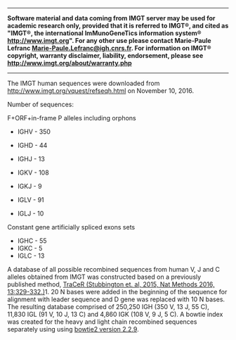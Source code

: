 ___
**Software material and data coming from IMGT server may be used for academic research only, provided that it is referred to IMGT®, and cited as "IMGT®, the international ImMunoGeneTics information system® http://www.imgt.org". For any other use please contact Marie-Paule Lefranc Marie-Paule.Lefranc@igh.cnrs.fr. For information on IMGT® copyright, warranty disclaimer, liability, endorsement, please see http://www.imgt.org/about/warranty.php** 
___

The IMGT human sequences were downloaded from http://www.imgt.org/vquest/refseqh.html on November 10, 2016.

Number of sequences:

F+ORF+in-frame P alleles including orphons
* IGHV - 350
* IGHD - 44
* IGHJ - 13
  
* IGKV - 108
* IGKJ - 9
  
* IGLV - 91
* IGLJ - 10

Constant gene artificially spliced exons sets
* IGHC - 55
* IGKC - 5
* IGLC - 13

A database of all possible recombined sequences from human V, J and C alleles obtained from IMGT was constructed based on a previously published method, [TraCeR (Stubbington et. al, 2015, Nat Methods 2016, 13:329-332.)](https://www.nature.com/articles/nmeth.3800)1. 20 N bases were added in the beginning of the sequence for alignment with leader sequence and D gene was replaced with 10 N bases. The resulting database comprised of 250,250 IGH (350 V, 13 J, 55 C), 11,830 IGL (91 V, 10 J, 13 C) and 4,860 IGK (108 V, 9 J, 5 C). A bowtie index was created for the heavy and light chain recombined sequences separately using using [bowtie2 version 2.2.9](https://github.com/BenLangmead/bowtie2/releases/tag/v2.2.9).
